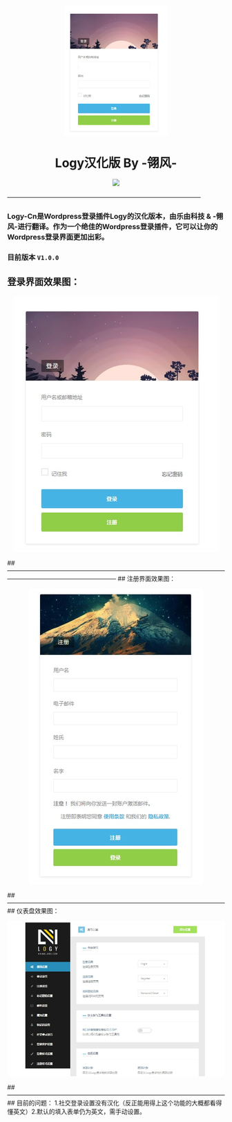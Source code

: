 
<p align="center">
<img src="https://raw.githubusercontent.com/JimHans/Logy-Cn/master/1.jpg" height=300>
</p>

<h1 align="center"> Logy汉化版 By -翎风- </h1>

<p align="center">
<img src="https://img.shields.io/badge/license-SATA-blue.svg?longCache=true&style=for-the-badge">
</p>


————————————————————————————————
### Logy-Cn是Wordpress登录插件Logy的汉化版本，由乐由科技 & -翎风-进行翻译。作为一个绝佳的Wordpress登录插件，它可以让你的Wordpress登录界面更加出彩。
### 目前版本 `V1.0.0`

## 登录界面效果图：
<p align="center">
<img src="https://raw.githubusercontent.com/JimHans/Logy-Cn/master/1.jpg">
</p>
## ——————————————————————————————————————————————————————
## 注册界面效果图：
<p align="center">
<img src="https://raw.githubusercontent.com/JimHans/Logy-Cn/master/2.jpg">
</p>
## ————————————————————————————————————
## 仪表盘效果图：
<p align="center">
<img src="https://raw.githubusercontent.com/JimHans/Logy-Cn/master/3.jpg">
</p>
## ————————————————————————————————————
## 目前的问题： 1.社交登录设置没有汉化（反正能用得上这个功能的大概都看得懂英文）2.默认的填入表单仍为英文，需手动设置。
